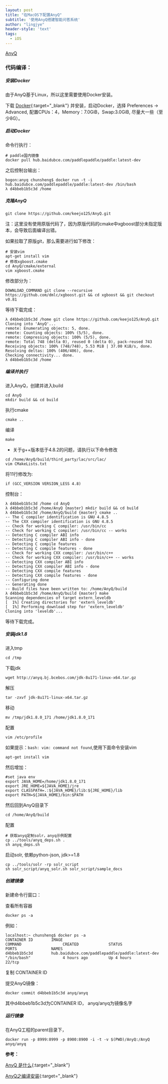 ```yaml
---
layout: post
title: "在MacOS下配置AnyQ"
subtitle: '使用AnyQ搭建智能问答系统'
author: "lingjye"
header-style: 'text'
tags:
  - iOS
---
```


[AnyQ](https://github.com/baidu/AnyQ)

### 代码编译：

##### 安装Docker

由于AnyQ基于Linux，所以这里需要使用Docker安装。

下载 [Docker](https://www.docker.com/){:target="_blank"} 并安装，启动Docker，选择 Preferences -> Advanced, 配置CPUs：4，Memory：7.0GiB，Swap:3.0GiB, 尽量大一些（至少8G）。

##### 启动Docker

命令行执行：

```
# paddle国内镜像
docker pull hub.baidubce.com/paddlepaddle/paddle:latest-dev

```

之后控制台输出：

```
bogon:anyq chunsheng$ docker run -t -i hub.baidubce.com/paddlepaddle/paddle:latest-dev /bin/bash
λ d4bbeb1b5c3d /home
```

##### 克隆AnyQ

```
git clone https://github.com/keejo125/AnyQ.git
```

注：这里没有使用原版代码了，因为原版代码的cmake中xgboost部分未指定版本，会导致后面编译出错。

如果拉取了原版git，那么需要进行如下修改：

```
# 安装vim
apt-get install vim
# 修改xgboost.cmake
cd AnyQ/cmake/external
vim xgboost.cmake
```

修改部分为：

```
DOWNLOAD_COMMAND git clone --recursive https://github.com/dmlc/xgboost.git && cd xgboost && git checkout v0.81
```

等待下载完成：

```
λ d4bbeb1b5c3d /home git clone https://github.com/keejo125/AnyQ.git
Cloning into 'AnyQ'...
remote: Enumerating objects: 5, done.
remote: Counting objects: 100% (5/5), done.
remote: Compressing objects: 100% (5/5), done.
remote: Total 748 (delta 0), reused 0 (delta 0), pack-reused 743
Receiving objects: 100% (748/748), 5.53 MiB | 37.00 KiB/s, done.
Resolving deltas: 100% (406/406), done.
Checking connectivity... done.
λ d4bbeb1b5c3d /home 
```

##### 编译并执行

进入AnyQ，创建并进入build

```
cd AnyQ
mkdir build && cd build
```

执行cmake

```
cmake ..
```

编译

```
make
```

* 关于g++版本低于4.8.2的问题，请执行以下命令修改
    
```
cd /home/AnyQ/build/third_party/lac/src/lac/
vim CMakeLists.txt
```

将11行修改为:

```
if (GCC_VERSION VERSION_LESS 4.8)
```

控制台：

```
λ d4bbeb1b5c3d /home cd AnyQ
λ d4bbeb1b5c3d /home/AnyQ {master} mkdir build && cd build
λ d4bbeb1b5c3d /home/AnyQ/build {master} cmake ..
-- The C compiler identification is GNU 4.8.5
-- The CXX compiler identification is GNU 4.8.5
-- Check for working C compiler: /usr/bin/cc
-- Check for working C compiler: /usr/bin/cc -- works
-- Detecting C compiler ABI info
-- Detecting C compiler ABI info - done
-- Detecting C compile features
-- Detecting C compile features - done
-- Check for working CXX compiler: /usr/bin/c++
-- Check for working CXX compiler: /usr/bin/c++ -- works
-- Detecting CXX compiler ABI info
-- Detecting CXX compiler ABI info - done
-- Detecting CXX compile features
-- Detecting CXX compile features - done
-- Configuring done
-- Generating done
-- Build files have been written to: /home/AnyQ/build
λ d4bbeb1b5c3d /home/AnyQ/build {master} make
Scanning dependencies of target extern_leveldb
[  1%] Creating directories for 'extern_leveldb'
[  1%] Performing download step for 'extern_leveldb'
Cloning into 'leveldb'...
```

等待下载完成。

##### 安装jdk1.8

进入tmp

```
cd /tmp
```

下载jdk

```
wget http://anyq.bj.bcebos.com/jdk-8u171-linux-x64.tar.gz
```

解压

```
tar -zxvf jdk-8u171-linux-x64.tar.gz 
```

移动

```
mv /tmp/jdk1.8.0_171 /home/jdk1.8.0_171
```

配置

```
vim /etc/profile
```

如果提示：`bash: vim: command not found`,使用下面命令安装vim

```
apt-get install vim
```

然后增加：

```
#set java env
export JAVA_HOME=/home/jdk1.8.0_171
export JRE_HOME=${JAVA_HOME}/jre
export CLASSPATH=.:${JAVA_HOME}/lib:${JRE_HOME}/lib
export PATH=${JAVA_HOME}/bin:$PATH
```

然后回到AnyQ目录下

```
cd /home/AnyQ/build
```

配置

```
# 获取anyq定制solr，anyq示例配置
cp ../tools/anyq_deps.sh .
sh anyq_deps.sh
```

启动solr, 依赖python-json, jdk>=1.8

```
cp ../tools/solr -rp solr_script
sh solr_script/anyq_solr.sh solr_script/sample_docs
```

##### 创建镜像

新建命令行窗口：

查看所有容器

```
docker ps -a
```

例如：

```
localhost:~ chunsheng$ docker ps -a
CONTAINER ID        IMAGE                                             COMMAND                  CREATED             STATUS                     PORTS               NAMES
d4bbeb1b5c3d        hub.baidubce.com/paddlepaddle/paddle:latest-dev   "/bin/bash"              4 hours ago         Up 4 hours                 22/tcp 
```

复制 CONTAINER ID

提交AnyQ镜像：

```
docker commit d4bbeb1b5c3d anyq/anyq
```

其中d4bbeb1b5c3d为CONTAINER ID， anyq/anyq为镜像名字


##### 运行镜像

在AnyQ工程的parent目录下，

```
docker run -p 8999:8999 -p 8900:8900 -i -t -v $(PWD)/AnyQ:/AnyQ anyq/anyq
```


**参考：**

[AnyQ 是什么](https://zhuanlan.zhihu.com/p/55403810){:target="_blank"}

[AnyQ之编译安装](http://keejo.coding.me/AnyQ%E4%B9%8B%E7%BC%96%E8%AF%91%E5%AE%89%E8%A3%85.html){:target="_blank"}

